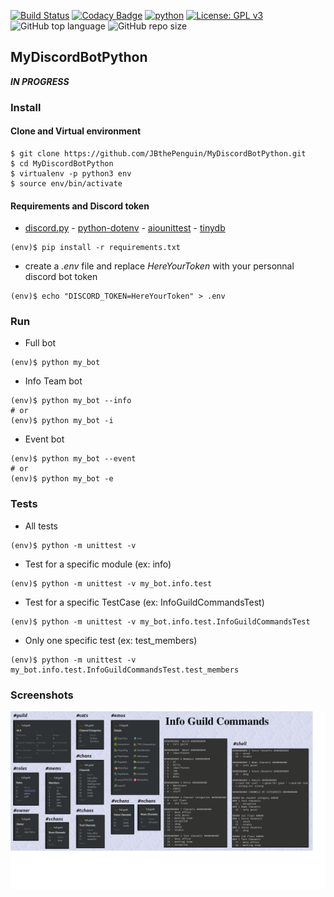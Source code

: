 [![Build Status](https://travis-ci.com/JBthePenguin/MyDiscordBotPython.svg?branch=master)](https://travis-ci.com/github/JBthePenguin/MyDiscordBotPython) [![Codacy Badge](https://api.codacy.com/project/badge/Grade/5f71a237b819419dbb16e46aac038657)](https://www.codacy.com/manual/JBthePenguin/MyDiscordBotPython?utm_source=github.com&amp;utm_medium=referral&amp;utm_content=JBthePenguin/MyDiscordBotPython&amp;utm_campaign=Badge_Grade) [![python](https://img.shields.io/badge/python-3.7.5-red.svg)](https://www.python.org/downloads/) [![License: GPL v3](https://img.shields.io/badge/License-GPLv3-red.svg)](https://www.gnu.org/licenses/gpl-3.0) ![GitHub top language](https://img.shields.io/github/languages/top/JBthePenguin/MyDiscordBotPython) ![GitHub repo size](https://img.shields.io/github/repo-size/JBthePenguin/MyDiscordBotPython)
## MyDiscordBotPython

***IN PROGRESS***

### Install

#### Clone and Virtual environment
```shell
$ git clone https://github.com/JBthePenguin/MyDiscordBotPython.git
$ cd MyDiscordBotPython
$ virtualenv -p python3 env
$ source env/bin/activate
```

#### Requirements and Discord token
-   [discord.py](https://discordpy.readthedocs.io/en/latest/) - [python-dotenv](https://github.com/theskumar/python-dotenv) - [aiounittest](https://github.com/kwarunek/aiounittest) - [tinydb](https://tinydb.readthedocs.io/en/latest/)
```shell
(env)$ pip install -r requirements.txt
```
-   create a *.env* file and replace *HereYourToken* with your personnal discord bot token
```shell
(env)$ echo "DISCORD_TOKEN=HereYourToken" > .env
```

### Run
-   Full bot
```shell
(env)$ python my_bot
```
-   Info Team bot
```shell
(env)$ python my_bot --info
# or
(env)$ python my_bot -i
```
-   Event bot
```shell
(env)$ python my_bot --event
# or
(env)$ python my_bot -e
```

### Tests
-   All tests
```shell
(env)$ python -m unittest -v
```
-   Test for a specific module (ex: info)
```shell
(env)$ python -m unittest -v my_bot.info.test
```
-   Test for a specific TestCase (ex: InfoGuildCommandsTest)
```shell
(env)$ python -m unittest -v my_bot.info.test.InfoGuildCommandsTest
```
-   Only one specific test (ex: test_members)
```shell
(env)$ python -m unittest -v my_bot.info.test.InfoGuildCommandsTest.test_members
```

### Screenshots
![Info Guild Commmands](screenshots/infoguildcommands.png)
